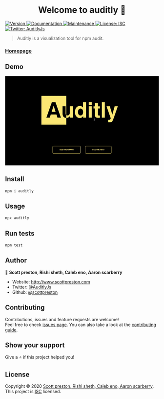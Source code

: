 <h1 align="center">Welcome to auditly 👋</h1>
<p>
  <a href="https://www.npmjs.com/package/auditly" target="_blank">
    <img alt="Version" src="https://img.shields.io/npm/v/auditly.svg">
  </a>
  <a href="https://github.com/scottpreston/auditly#readme" target="_blank">
    <img alt="Documentation" src="https://img.shields.io/badge/documentation-yes-brightgreen.svg" />
  </a>
  <a href="https://github.com/scottpreston/auditly/graphs/commit-activity" target="_blank">
    <img alt="Maintenance" src="https://img.shields.io/badge/Maintained%3F-yes-green.svg" />
  </a>
  <a href="https://github.com/scottpreston/auditly/blob/master/LICENSE" target="_blank">
    <img alt="License: ISC" src="https://img.shields.io/github/license/scottpreston/auditly" />
  </a>
  <a href="https://twitter.com/AuditlyJs" target="_blank">
    <img alt="Twitter: AuditlyJs" src="https://img.shields.io/twitter/follow/AuditlyJs.svg?style=social" />
  </a>
</p>

> Auditly is a visualization tool for npm audit.

### [Homepage](https://github.com/scottpreston/auditly#readme)

## Demo

![Auditly gif demo](demo/Demo.gif)


## Install

```sh
npm i auditly
```

## Usage

```sh
npx auditly
```

## Run tests

```sh
npm test
```

## Author

👤 **Scott preston, Rishi sheth, Caleb eno, Aaron scarberry**

* Website: http://www.scottpreston.com
* Twitter: [@AuditlyJs](https://twitter.com/AuditlyJs)
* Github: [@scottpreston](https://github.com/scottpreston)

## Contributing

Contributions, issues and feature requests are welcome!<br />Feel free to check [issues page](https://github.com/scottpreston/auditly/issues). You can also take a look at the [contributing guide](https://github.com/scottpreston/auditly/blob/master/CONTRIBUTING.md).

## Show your support

Give a ⭐ if this project helped you!

## License

Copyright © 2020 [Scott preston, Rishi sheth, Caleb eno, Aaron scarberry](https://github.com/scottpreston).<br />
This project is [ISC](https://github.com/scottpreston/auditly/blob/master/LICENSE) licensed.